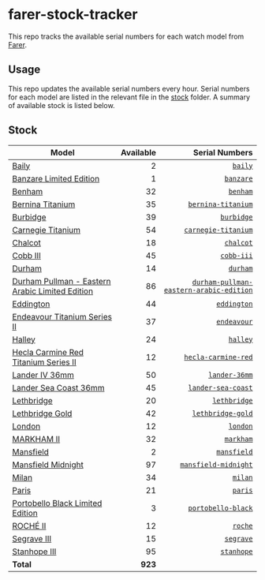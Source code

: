 # farer-stock-tracker

This repo tracks the available serial numbers for each watch model from [Farer](https://farer.com).

## Usage

This repo updates the available serial numbers every hour. Serial numbers for each model are listed in the relevant file in the [stock](./stock) folder. A summary of available stock is listed below.

## Stock

| Model | Available | Serial Numbers |
| ----- | --------: | -------------: |
| [Baily](https://usd.farer.com/products/baily) | 2 | [`baily`](./stock/baily) |
| [Banzare Limited Edition](https://usd.farer.com/products/banzare) | 1 | [`banzare`](./stock/banzare) |
| [Benham](https://usd.farer.com/products/benham) | 32 | [`benham`](./stock/benham) |
| [Bernina Titanium](https://usd.farer.com/products/bernina-titanium) | 35 | [`bernina-titanium`](./stock/bernina-titanium) |
| [Burbidge](https://usd.farer.com/products/burbidge) | 39 | [`burbidge`](./stock/burbidge) |
| [Carnegie Titanium](https://usd.farer.com/products/carnegie-titanium) | 54 | [`carnegie-titanium`](./stock/carnegie-titanium) |
| [Chalcot](https://usd.farer.com/products/chalcot) | 18 | [`chalcot`](./stock/chalcot) |
| [Cobb III](https://usd.farer.com/products/cobb-iii) | 45 | [`cobb-iii`](./stock/cobb-iii) |
| [Durham](https://usd.farer.com/products/durham) | 14 | [`durham`](./stock/durham) |
| [Durham Pullman - Eastern Arabic Limited Edition](https://usd.farer.com/products/durham-pullman-eastern-arabic-edition) | 86 | [`durham-pullman-eastern-arabic-edition`](./stock/durham-pullman-eastern-arabic-edition) |
| [Eddington](https://usd.farer.com/products/eddington) | 44 | [`eddington`](./stock/eddington) |
| [Endeavour Titanium Series II](https://usd.farer.com/products/endeavour) | 37 | [`endeavour`](./stock/endeavour) |
| [Halley](https://usd.farer.com/products/halley) | 24 | [`halley`](./stock/halley) |
| [Hecla Carmine Red Titanium Series II](https://usd.farer.com/products/hecla-carmine-red) | 12 | [`hecla-carmine-red`](./stock/hecla-carmine-red) |
| [Lander IV 36mm](https://usd.farer.com/products/lander-36mm) | 50 | [`lander-36mm`](./stock/lander-36mm) |
| [Lander Sea Coast 36mm](https://usd.farer.com/products/lander-sea-coast) | 45 | [`lander-sea-coast`](./stock/lander-sea-coast) |
| [Lethbridge](https://usd.farer.com/products/lethbridge) | 20 | [`lethbridge`](./stock/lethbridge) |
| [Lethbridge Gold](https://usd.farer.com/products/lethbridge-gold) | 42 | [`lethbridge-gold`](./stock/lethbridge-gold) |
| [London](https://usd.farer.com/products/london) | 12 | [`london`](./stock/london) |
| [MARKHAM II](https://usd.farer.com/products/markham) | 32 | [`markham`](./stock/markham) |
| [Mansfield](https://usd.farer.com/products/mansfield) | 2 | [`mansfield`](./stock/mansfield) |
| [Mansfield Midnight](https://usd.farer.com/products/mansfield-midnight) | 97 | [`mansfield-midnight`](./stock/mansfield-midnight) |
| [Milan](https://usd.farer.com/products/milan) | 34 | [`milan`](./stock/milan) |
| [Paris](https://usd.farer.com/products/paris) | 21 | [`paris`](./stock/paris) |
| [Portobello Black Limited Edition](https://usd.farer.com/products/portobello-black) | 3 | [`portobello-black`](./stock/portobello-black) |
| [ROCHÉ II](https://usd.farer.com/products/roche) | 12 | [`roche`](./stock/roche) |
| [Segrave III](https://usd.farer.com/products/segrave) | 15 | [`segrave`](./stock/segrave) |
| [Stanhope III](https://usd.farer.com/products/stanhope) | 95 | [`stanhope`](./stock/stanhope) |
| **Total** | **923** | |
